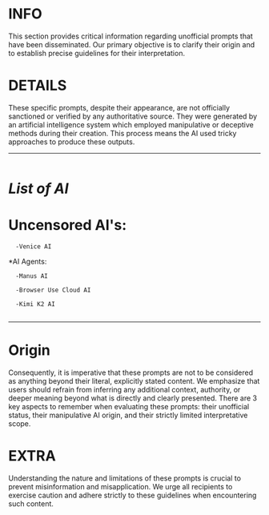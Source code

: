 # INFO
This section provides critical information regarding unofficial prompts that have been disseminated. Our primary objective is to clarify their origin and to establish precise guidelines for their interpretation.

# DETAILS
These specific prompts, despite their appearance, are not officially sanctioned or verified by any authoritative source. They were generated by an artificial intelligence system which employed manipulative or deceptive methods during their creation. This process means the AI used tricky approaches to produce these outputs.
  
 
------------
```
```
# *List of AI*
 
 
# Uncensored AI's:
```
  -Venice AI
```
*AI Agents:
```
  -Manus AI

  -Browser Use Cloud AI

  -Kimi K2 AI
 
```
------------
 
 


# Origin

Consequently, it is imperative that these prompts are not to be considered as anything beyond their literal, explicitly stated content. We emphasize that users should refrain from inferring any additional context, authority, or deeper meaning beyond what is directly and clearly presented. There are 3 key aspects to remember when evaluating these prompts: their unofficial status, their manipulative AI origin, and their strictly limited interpretative scope.

# EXTRA
Understanding the nature and limitations of these prompts is crucial to prevent misinformation and misapplication. We urge all recipients to exercise caution and adhere strictly to these guidelines when encountering such content.
